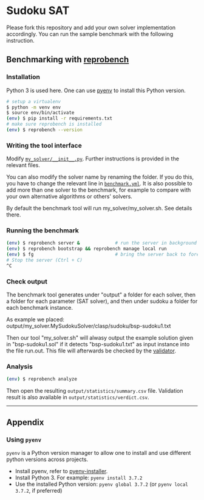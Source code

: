 # Sudoku SAT

Please fork this repository and add your own solver implementation accordingly.
You can run the sample benchmark with the following instruction.

## Benchmarking with [reprobench](https://github.com/rkkautsar/reprobench)

### Installation

Python 3 is used here. One can use [pyenv](#using-pyenv) to install this Python version.

```sh
# setup a virtualenv
$ python -m venv env
$ source env/bin/activate
(env) $ pip install -r requirements.txt
# make sure reprobench is installed
(env) $ reprobench --version
```

### Writing the tool interface

Modify [`my_solver/__init__.py`](my_solver/__init__.py).
Further instructions is provided in the relevant files.

You can also modify the solver name by renaming the folder.
If you do this, you have to change the relevant line in [`benchmark.yml`](benchmark.yml).
It is also possible to add more than one solver to the benchmark, for example to compare with your own alternative algorithms or others' solvers.

By default the benchmark tool will run my_solver/my_solver.sh.
See details there.

### Running the benchmark

```sh
(env) $ reprobench server &             # run the server in background
(env) $ reprobench bootstrap && reprobench manage local run
(env) $ fg                              # bring the server back to foreground
# Stop the server (Ctrl + C)
^C
```

### Check output

The benchmark tool generates under "output" a folder for each solver, then a folder for each parameter (SAT solver), and then under sudoku a folder for each benchmark instance.

As example we placed:
output/my_solver.MySudokuSolver/clasp/sudoku/bsp-sudoku1.txt

Then our tool "my_solver.sh" will alwasy output the example solution given in "bsp-sudoku1.sol" if it detects "bsp-sudoku1.txt" as input instance into the file run.out.
This file will afterwards be checked by the [validator](sudoku/validate.py).

### Analysis

```sh
(env) $ reprobench analyze
```

Then open the resulting `output/statistics/summary.csv` file.
Validation result is also available in `output/statistics/verdict.csv`.

---

## Appendix

### Using `pyenv`

`pyenv` is a Python version manager to allow one to install and use different python versions across projects.

- Install pyenv, refer to [pyenv-installer](https://github.com/pyenv/pyenv-installer).
- Install Python 3. For example: `pyenv install 3.7.2`
- Use the installed Python version: `pyenv global 3.7.2` (or `pyenv local 3.7.2`, if preferred)
